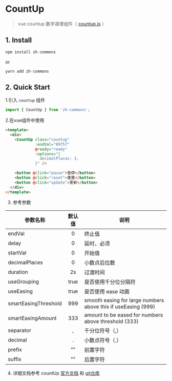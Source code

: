 # CountUp
> vue countup 数字递增组件（ [countup.js](https://github.com/inorganik/countUp.js) ）

## 1. Install
  ```js
  npm install zh-commons
  ```
  or
  ```js
  yarn add zh-commons
  ```

## 2. Quick Start
1.引入 `countup` 组件
```js
import { CountUp } from 'zh-commons';
```

2.在vue组件中使用
```html
<template>
  <div>
    <CountUp class="countup"
             :endVal="89757"
             @ready="ready"
             :options="{
               decimalPlaces: 3,
             }" />
             
    <button @click="pause">暂停</button>
    <button @click="reset">重置</button>
    <button @click="update">更新</button>
  </div>
</template>
```

3. 参考参数

  |    参数名称                |  默认值 |    说明        |
  |-------------------------|:------:|---------------|
  |    endVal                 |  0    |     终止值      |
  |    delay                  |  0    |     延时，必须   |
  |    startVal               |  0    |     开始值      |
  |    decimalPlaces           |  0    |     小数点后位数 |
  |    duration               |  2s   |     过渡时间    |
  |    useGrouping            |  true |     是否使用千分位分隔符  |
  |    useEasing              |  true |     是否使用 ease 动画   |
  |    smartEasingThreshold   |  999  |     smooth easing for large numbers above this if useEasing (999)    |
  |    smartEasingAmount      |  333  |     amount to be eased for numbers above threshold (333)             |
  |    separator              |  ,    |     千分位符号（,）      |
  |    decimal                |  .    |     小数点符号（.）      |
  |    prefix                 |  ""   |     前置字符    |
  |    suffix                 |  ""   |     后置字符    |


4. 详细文档参考 countUp [官方文档](http://inorganik.github.io/countUp.js/) 和 [git仓库](https://github.com/inorganik/countUp.js)